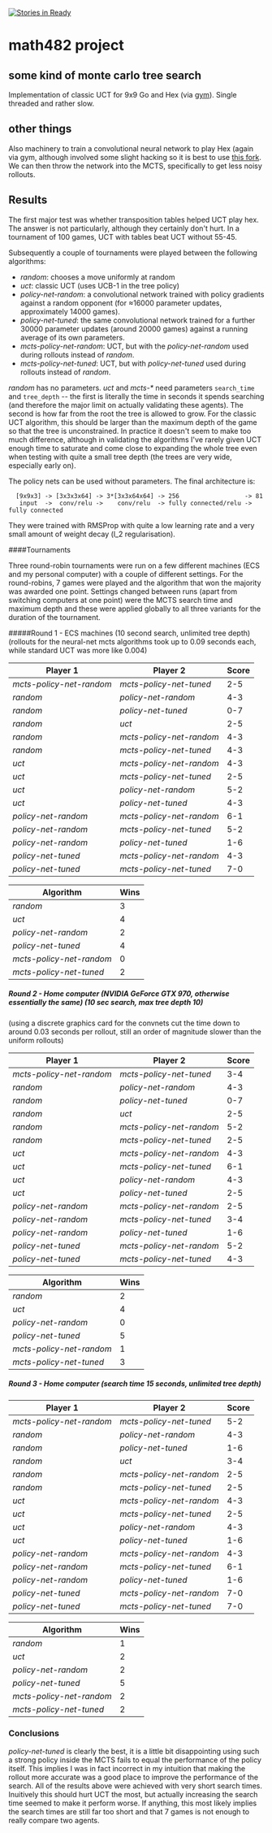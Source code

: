 [![Stories in Ready](https://badge.waffle.io/PFCM/482-project.png?label=ready&title=Ready)](https://waffle.io/PFCM/482-project)

# math482 project

## some kind of monte carlo tree search

Implementation of classic UCT for 9x9 Go and Hex (via [gym](https://github.com/openai/gym)). Single threaded and rather slow.

## other things
Also machinery to train a convolutional neural network to play Hex (again via gym, although involved some slight hacking so 
it is best to use [this fork](https://github.com/pfcm/gym). We can then throw the network into the MCTS, specifically to
get less noisy rollouts.

## Results

The first major test was whether transposition tables helped UCT play hex. The answer is not particularly, although they
certainly don't hurt. In a tournament of 100 games, UCT with tables beat UCT without 55-45.

Subsequently a couple of tournaments were played between the following algorithms:
 - *random*: chooses a move uniformly at random
 - *uct*: classic UCT (uses UCB-1 in the tree policy)
 - *policy-net-random*: a convolutional network trained with policy gradients against a random opponent (for ≈16000 parameter
    updates, approximately 14000 games).
 - *policy-net-tuned*: the same convolutional network trained for a further 30000 parameter updates (around 20000 games)
    against a running average of its own parameters.
 - *mcts-policy-net-random*: UCT, but with the *policy-net-random* used during rollouts instead of *random*.
 - *mcts-policy-net-tuned*: UCT, but with *policy-net-tuned* used during rollouts instead of *random*.

*random* has no parameters. *uct* and *mcts-&ast;* need parameters `search_time` and `tree_depth` -- the first is literally
the time in seconds it spends searching (and therefore the major limit on actually validating these agents). The second is
how far from the root the tree is allowed to grow. For the classic UCT algorithm, this should be larger than the maximum
depth of the game so that the tree is unconstrained. In practice it doesn't seem to make too much difference, although in
validating the algorithms I've rarely given UCT enough time to saturate and come close to expanding the whole tree even when
testing with quite a small tree depth (the trees are very wide, especially early on). 

The policy nets can be used without parameters. The final architecture is:
````
  [9x9x3] -> [3x3x3x64] -> 3*[3x3x64x64] -> 256                  -> 81 
   input  ->  conv/relu ->    conv/relu  -> fully connected/relu ->  fully connected
````
They were trained with RMSProp with quite a low learning rate and a very small amount of weight decay (l_2 regularisation).

####Tournaments

Three round-robin tournaments were run on a few different machines (ECS and my personal computer) with a couple of
different settings. For the round-robins, 7 games were played and the algorithm that won the majority was awarded
one point. Settings changed between runs (apart from switching computers at one point) were the MCTS search time and maximum
depth and these were applied globally to all three variants for the duration of the tournament.

#####Round 1 - ECS machines (10 second search, unlimited tree depth)
(rollouts for the neural-net mcts algorithms took up to 0.09 seconds each, while standard UCT was more like 0.004)

|Player 1 | Player 2 | Score |
|---------|----------|-------|
|*mcts-policy-net-random* | *mcts-policy-net-tuned* | 2-5 |
|*random* | *policy-net-random* | 4-3 |
|*random* | *policy-net-tuned* | 0-7 |
|*random* | *uct* | 2-5 |
|*random* | *mcts-policy-net-random* | 4-3 |
|*random* | *mcts-policy-net-tuned* | 4-3 |
|*uct*    | *mcts-policy-net-random* | 4-3 |
|*uct*    | *mcts-policy-net-tuned* | 2-5 |
|*uct*    | *policy-net-random* | 5-2 |
|*uct*    | *policy-net-tuned* | 4-3 |
|*policy-net-random* | *mcts-policy-net-random* | 6-1 |
|*policy-net-random* | *mcts-policy-net-tuned* | 5-2 |
|*policy-net-random* | *policy-net-tuned* | 1-6 |
|*policy-net-tuned* | *mcts-policy-net-random* | 4-3 |
|*policy-net-tuned* | *mcts-policy-net-tuned* | 7-0 |

|Algorithm | Wins |
|----------|------|
|*random* | 3 |
|*uct* | 4 |
|*policy-net-random* | 2 |
|*policy-net-tuned* | 4 |
|*mcts-policy-net-random* | 0 |
|*mcts-policy-net-tuned* | 2 |

##### Round 2 - Home computer (NVIDIA GeForce GTX 970, otherwise essentially the same) (10 sec search, max tree depth 10)
(using a discrete graphics card for the convnets cut the time down to around 0.03 seconds per rollout, still an order of
magnitude slower than the uniform rollouts)

|Player 1 | Player 2 | Score |
|---------|----------|-------|
|*mcts-policy-net-random* | *mcts-policy-net-tuned* | 3-4 |
|*random* | *policy-net-random* | 4-3 |
|*random* | *policy-net-tuned* | 0-7 |
|*random* | *uct* | 2-5 |
|*random* | *mcts-policy-net-random* | 5-2 |
|*random* | *mcts-policy-net-tuned* | 2-5 |
|*uct*    | *mcts-policy-net-random* | 4-3 |
|*uct*    | *mcts-policy-net-tuned* | 6-1 |
|*uct*    | *policy-net-random* | 4-3 |
|*uct*    | *policy-net-tuned* | 2-5 |
|*policy-net-random* | *mcts-policy-net-random* | 2-5 |
|*policy-net-random* | *mcts-policy-net-tuned* | 3-4 |
|*policy-net-random* | *policy-net-tuned* | 1-6 |
|*policy-net-tuned* | *mcts-policy-net-random* | 5-2 |
|*policy-net-tuned* | *mcts-policy-net-tuned* | 4-3 |

|Algorithm | Wins |
|----------|------|
|*random* | 2 |
|*uct* | 4 |
|*policy-net-random* | 0 |
|*policy-net-tuned* | 5 |
|*mcts-policy-net-random* | 1 |
|*mcts-policy-net-tuned* | 3 |

##### Round 3 - Home computer (search time 15 seconds, unlimited tree depth)

|Player 1 | Player 2 | Score |
|---------|----------|-------|
|*mcts-policy-net-random* | *mcts-policy-net-tuned* | 5-2 |
|*random* | *policy-net-random* | 4-3 |
|*random* | *policy-net-tuned* | 1-6 |
|*random* | *uct* | 3-4 |
|*random* | *mcts-policy-net-random* | 2-5 |
|*random* | *mcts-policy-net-tuned* | 2-5 |
|*uct*    | *mcts-policy-net-random* | 4-3 |
|*uct*    | *mcts-policy-net-tuned* | 2-5 |
|*uct*    | *policy-net-random* | 4-3 |
|*uct*    | *policy-net-tuned* | 1-6 |
|*policy-net-random* | *mcts-policy-net-random* | 4-3 |
|*policy-net-random* | *mcts-policy-net-tuned* | 6-1 |
|*policy-net-random* | *policy-net-tuned* | 1-6 |
|*policy-net-tuned* | *mcts-policy-net-random* | 7-0 |
|*policy-net-tuned* | *mcts-policy-net-tuned* | 7-0 |

|Algorithm | Wins |
|----------|------|
|*random* | 1 |
|*uct* | 2 |
|*policy-net-random* | 2 |
|*policy-net-tuned* | 5 |
|*mcts-policy-net-random* | 2 |
|*mcts-policy-net-tuned* | 2 |


### Conclusions
*policy-net-tuned* is clearly the best, it is a little bit disappointing using such a strong policy inside the MCTS
fails to equal the performance of the policy itself. This implies I was in fact incorrect in my
intuition that making the rollout more accurate was a good place to improve the performance of the search. All of the 
results above were achieved with very short search times. Inuitively this should hurt UCT the most, but actually increasing
the search time seemed to make it perform worse. If anything, this most likely implies the search times are still far too
short and that 7 games is not enough to really compare two agents.
